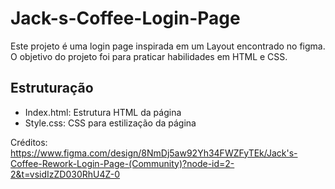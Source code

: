 # Jack-s-Coffee-Login-Page
Este projeto é uma login page inspirada em um Layout encontrado no figma. 
O objetivo do projeto foi para praticar habilidades em HTML e CSS.

## Estruturação
- Index.html: Estrutura HTML da página
- Style.css: CSS para estilização da página

Créditos: https://www.figma.com/design/8NmDj5aw92Yh34FWZFyTEk/Jack's-Coffee-Rework-Login-Page-(Community)?node-id=2-2&t=vsidIzZD030RhU4Z-0

